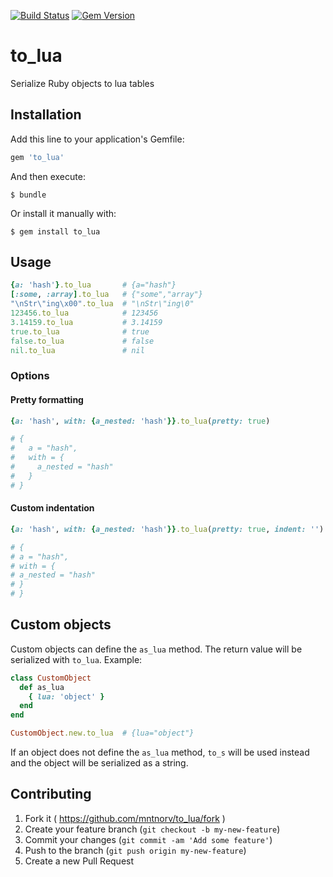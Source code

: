 [![Build Status](https://travis-ci.org/mntnorv/to_lua.svg)](https://travis-ci.org/mntnorv/to_lua)
[![Gem Version](https://badge.fury.io/rb/to_lua.svg)](http://badge.fury.io/rb/to_lua)

# to_lua
Serialize Ruby objects to lua tables

## Installation

Add this line to your application's Gemfile:

```ruby
gem 'to_lua'
```

And then execute:

    $ bundle

Or install it manually with:

    $ gem install to_lua

## Usage

```ruby
{a: 'hash'}.to_lua       # {a="hash"}
[:some, :array].to_lua   # {"some","array"}
"\nStr\"ing\x00".to_lua  # "\nStr\"ing\0"
123456.to_lua            # 123456
3.14159.to_lua           # 3.14159
true.to_lua              # true
false.to_lua             # false
nil.to_lua               # nil
```

### Options
#### Pretty formatting

```ruby
{a: 'hash', with: {a_nested: 'hash'}}.to_lua(pretty: true)

# {
#   a = "hash",
#   with = {
#     a_nested = "hash"
#   }
# }

```

#### Custom indentation

```ruby
{a: 'hash', with: {a_nested: 'hash'}}.to_lua(pretty: true, indent: '')

# {
# a = "hash",
# with = {
# a_nested = "hash"
# }
# }
```

## Custom objects

Custom objects can define the `as_lua` method. The return value will be
serialized with `to_lua`. Example:

```ruby
class CustomObject
  def as_lua
    { lua: 'object' }
  end
end

CustomObject.new.to_lua  # {lua="object"}
```

If an object does not define the `as_lua` method, `to_s` will be used instead
and the object will be serialized as a string.

## Contributing

1. Fork it ( https://github.com/mntnorv/to_lua/fork )
2. Create your feature branch (`git checkout -b my-new-feature`)
3. Commit your changes (`git commit -am 'Add some feature'`)
4. Push to the branch (`git push origin my-new-feature`)
5. Create a new Pull Request
